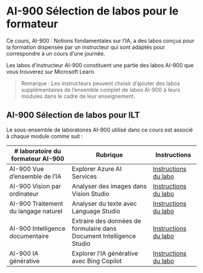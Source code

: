# AI-900 Sélection de labos pour le formateur

Ce cours, AI-900 : Notions fondamentales sur l’IA, a des labos conçus pour la formation dispensée par un instructeur qui sont adaptés pour correspondre à un cours d’une journée.

Les labos d’instructeur AI-900 constituent une partie des labos AI-900 que vous trouverez sur Microsoft Learn.

> Remarque : Les instructeurs peuvent choisir d’ajouter des labos supplémentaires de l’ensemble complet de labos AI-900 à leurs modules dans le cadre de leur enseignement.

## AI-900 Sélection de labos pour ILT

Le sous-ensemble de laboratoires AI-900 utilisé dans ce cours est associé à chaque module comme suit : 

| # laboratoire du formateur AI-900 | Rubrique | Instructions |
| --- | --- | --- |
| AI-900 Vue d’ensemble de l’IA | Explorer Azure AI Services | [Instructions du labo](https://go.microsoft.com/fwlink/?linkid=2250253) |
| AI-900 Vision par ordinateur | Analyser des images dans Vision Studio | [Instructions du labo](https://go.microsoft.com/fwlink/?linkid=2250145) |
| AI-900 Traitement du langage naturel | Analyser du texte avec Language Studio | [Instructions du labo](https://go.microsoft.com/fwlink/?linkid=2250314) |
| AI-900 Intelligence documentaire | Extraire des données de formulaire dans Document Intelligence Studio | [Instructions du labo](https://go.microsoft.com/fwlink/?linkid=2250315) |
| AI-900 IA générative | Explorer l’IA générative avec Bing Copilot | [Instructions du labo](https://go.microsoft.com/fwlink/?linkid=2249955) |


